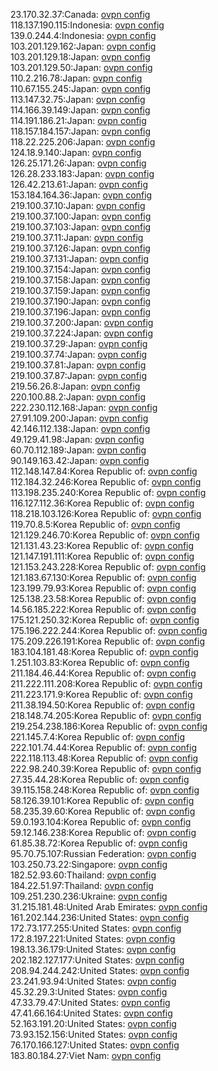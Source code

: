 23.170.32.37:Canada: [ovpn config](vpn/23_170_32_37.ovpn)  
118.137.190.115:Indonesia: [ovpn config](vpn/118_137_190_115.ovpn)  
139.0.244.4:Indonesia: [ovpn config](vpn/139_0_244_4.ovpn)  
103.201.129.162:Japan: [ovpn config](vpn/103_201_129_162.ovpn)  
103.201.129.18:Japan: [ovpn config](vpn/103_201_129_18.ovpn)  
103.201.129.50:Japan: [ovpn config](vpn/103_201_129_50.ovpn)  
110.2.216.78:Japan: [ovpn config](vpn/110_2_216_78.ovpn)  
110.67.155.245:Japan: [ovpn config](vpn/110_67_155_245.ovpn)  
113.147.32.75:Japan: [ovpn config](vpn/113_147_32_75.ovpn)  
114.166.39.149:Japan: [ovpn config](vpn/114_166_39_149.ovpn)  
114.191.186.21:Japan: [ovpn config](vpn/114_191_186_21.ovpn)  
118.157.184.157:Japan: [ovpn config](vpn/118_157_184_157.ovpn)  
118.22.225.206:Japan: [ovpn config](vpn/118_22_225_206.ovpn)  
124.18.9.140:Japan: [ovpn config](vpn/124_18_9_140.ovpn)  
126.25.171.26:Japan: [ovpn config](vpn/126_25_171_26.ovpn)  
126.28.233.183:Japan: [ovpn config](vpn/126_28_233_183.ovpn)  
126.42.213.61:Japan: [ovpn config](vpn/126_42_213_61.ovpn)  
153.184.164.36:Japan: [ovpn config](vpn/153_184_164_36.ovpn)  
219.100.37.10:Japan: [ovpn config](vpn/219_100_37_10.ovpn)  
219.100.37.100:Japan: [ovpn config](vpn/219_100_37_100.ovpn)  
219.100.37.103:Japan: [ovpn config](vpn/219_100_37_103.ovpn)  
219.100.37.11:Japan: [ovpn config](vpn/219_100_37_11.ovpn)  
219.100.37.126:Japan: [ovpn config](vpn/219_100_37_126.ovpn)  
219.100.37.131:Japan: [ovpn config](vpn/219_100_37_131.ovpn)  
219.100.37.154:Japan: [ovpn config](vpn/219_100_37_154.ovpn)  
219.100.37.158:Japan: [ovpn config](vpn/219_100_37_158.ovpn)  
219.100.37.159:Japan: [ovpn config](vpn/219_100_37_159.ovpn)  
219.100.37.190:Japan: [ovpn config](vpn/219_100_37_190.ovpn)  
219.100.37.196:Japan: [ovpn config](vpn/219_100_37_196.ovpn)  
219.100.37.200:Japan: [ovpn config](vpn/219_100_37_200.ovpn)  
219.100.37.224:Japan: [ovpn config](vpn/219_100_37_224.ovpn)  
219.100.37.29:Japan: [ovpn config](vpn/219_100_37_29.ovpn)  
219.100.37.74:Japan: [ovpn config](vpn/219_100_37_74.ovpn)  
219.100.37.81:Japan: [ovpn config](vpn/219_100_37_81.ovpn)  
219.100.37.87:Japan: [ovpn config](vpn/219_100_37_87.ovpn)  
219.56.26.8:Japan: [ovpn config](vpn/219_56_26_8.ovpn)  
220.100.88.2:Japan: [ovpn config](vpn/220_100_88_2.ovpn)  
222.230.112.168:Japan: [ovpn config](vpn/222_230_112_168.ovpn)  
27.91.109.200:Japan: [ovpn config](vpn/27_91_109_200.ovpn)  
42.146.112.138:Japan: [ovpn config](vpn/42_146_112_138.ovpn)  
49.129.41.98:Japan: [ovpn config](vpn/49_129_41_98.ovpn)  
60.70.112.189:Japan: [ovpn config](vpn/60_70_112_189.ovpn)  
90.149.163.42:Japan: [ovpn config](vpn/90_149_163_42.ovpn)  
112.148.147.84:Korea Republic of: [ovpn config](vpn/112_148_147_84.ovpn)  
112.184.32.246:Korea Republic of: [ovpn config](vpn/112_184_32_246.ovpn)  
113.198.235.240:Korea Republic of: [ovpn config](vpn/113_198_235_240.ovpn)  
116.127.112.36:Korea Republic of: [ovpn config](vpn/116_127_112_36.ovpn)  
118.218.103.126:Korea Republic of: [ovpn config](vpn/118_218_103_126.ovpn)  
119.70.8.5:Korea Republic of: [ovpn config](vpn/119_70_8_5.ovpn)  
121.129.246.70:Korea Republic of: [ovpn config](vpn/121_129_246_70.ovpn)  
121.131.43.23:Korea Republic of: [ovpn config](vpn/121_131_43_23.ovpn)  
121.147.191.111:Korea Republic of: [ovpn config](vpn/121_147_191_111.ovpn)  
121.153.243.228:Korea Republic of: [ovpn config](vpn/121_153_243_228.ovpn)  
121.183.67.130:Korea Republic of: [ovpn config](vpn/121_183_67_130.ovpn)  
123.199.79.93:Korea Republic of: [ovpn config](vpn/123_199_79_93.ovpn)  
125.138.23.58:Korea Republic of: [ovpn config](vpn/125_138_23_58.ovpn)  
14.56.185.222:Korea Republic of: [ovpn config](vpn/14_56_185_222.ovpn)  
175.121.250.32:Korea Republic of: [ovpn config](vpn/175_121_250_32.ovpn)  
175.196.222.244:Korea Republic of: [ovpn config](vpn/175_196_222_244.ovpn)  
175.209.226.191:Korea Republic of: [ovpn config](vpn/175_209_226_191.ovpn)  
183.104.181.48:Korea Republic of: [ovpn config](vpn/183_104_181_48.ovpn)  
1.251.103.83:Korea Republic of: [ovpn config](vpn/1_251_103_83.ovpn)  
211.184.46.44:Korea Republic of: [ovpn config](vpn/211_184_46_44.ovpn)  
211.222.111.208:Korea Republic of: [ovpn config](vpn/211_222_111_208.ovpn)  
211.223.171.9:Korea Republic of: [ovpn config](vpn/211_223_171_9.ovpn)  
211.38.194.50:Korea Republic of: [ovpn config](vpn/211_38_194_50.ovpn)  
218.148.74.205:Korea Republic of: [ovpn config](vpn/218_148_74_205.ovpn)  
219.254.238.186:Korea Republic of: [ovpn config](vpn/219_254_238_186.ovpn)  
221.145.7.4:Korea Republic of: [ovpn config](vpn/221_145_7_4.ovpn)  
222.101.74.44:Korea Republic of: [ovpn config](vpn/222_101_74_44.ovpn)  
222.118.113.48:Korea Republic of: [ovpn config](vpn/222_118_113_48.ovpn)  
222.98.240.39:Korea Republic of: [ovpn config](vpn/222_98_240_39.ovpn)  
27.35.44.28:Korea Republic of: [ovpn config](vpn/27_35_44_28.ovpn)  
39.115.158.248:Korea Republic of: [ovpn config](vpn/39_115_158_248.ovpn)  
58.126.39.101:Korea Republic of: [ovpn config](vpn/58_126_39_101.ovpn)  
58.235.39.60:Korea Republic of: [ovpn config](vpn/58_235_39_60.ovpn)  
59.0.193.104:Korea Republic of: [ovpn config](vpn/59_0_193_104.ovpn)  
59.12.146.238:Korea Republic of: [ovpn config](vpn/59_12_146_238.ovpn)  
61.85.38.72:Korea Republic of: [ovpn config](vpn/61_85_38_72.ovpn)  
95.70.75.107:Russian Federation: [ovpn config](vpn/95_70_75_107.ovpn)  
103.250.73.22:Singapore: [ovpn config](vpn/103_250_73_22.ovpn)  
182.52.93.60:Thailand: [ovpn config](vpn/182_52_93_60.ovpn)  
184.22.51.97:Thailand: [ovpn config](vpn/184_22_51_97.ovpn)  
109.251.230.236:Ukraine: [ovpn config](vpn/109_251_230_236.ovpn)  
31.215.181.48:United Arab Emirates: [ovpn config](vpn/31_215_181_48.ovpn)  
161.202.144.236:United States: [ovpn config](vpn/161_202_144_236.ovpn)  
172.73.177.255:United States: [ovpn config](vpn/172_73_177_255.ovpn)  
172.8.197.221:United States: [ovpn config](vpn/172_8_197_221.ovpn)  
198.13.36.179:United States: [ovpn config](vpn/198_13_36_179.ovpn)  
202.182.127.177:United States: [ovpn config](vpn/202_182_127_177.ovpn)  
208.94.244.242:United States: [ovpn config](vpn/208_94_244_242.ovpn)  
23.241.93.94:United States: [ovpn config](vpn/23_241_93_94.ovpn)  
45.32.29.3:United States: [ovpn config](vpn/45_32_29_3.ovpn)  
47.33.79.47:United States: [ovpn config](vpn/47_33_79_47.ovpn)  
47.41.66.164:United States: [ovpn config](vpn/47_41_66_164.ovpn)  
52.163.191.20:United States: [ovpn config](vpn/52_163_191_20.ovpn)  
73.93.152.156:United States: [ovpn config](vpn/73_93_152_156.ovpn)  
76.170.166.127:United States: [ovpn config](vpn/76_170_166_127.ovpn)  
183.80.184.27:Viet Nam: [ovpn config](vpn/183_80_184_27.ovpn)  
